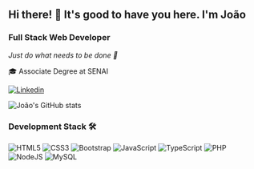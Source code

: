 ## Hi there! 👋 It's good to have you here. I'm João

### Full Stack Web Developer

<em>Just do what needs to be done 🚀</em>

🎓 Associate Degree at SENAI

[![Linkedin](https://img.shields.io/badge/LinkedIn-0077B5?style=for-the-badge&logo=linkedin&logoColor=white)](https://www.linkedin.com/in/joao-bagatoli/)

![João's GitHub stats](https://github-readme-stats.vercel.app/api?username=joaobagatoli07&show_icons=true&theme=radical)

### Development Stack 🛠️
<div style="display: inline-block;">
    <img align="center" src="https://img.shields.io/badge/HTML5-E34F26?style=for-the-badge&logo=html5&logoColor=white"
        alt="HTML5">
    <img align="center" src="https://img.shields.io/badge/CSS3-1572B6?style=for-the-badge&logo=css3&logoColor=white"
        alt="CSS3">
    <img align="center" src="https://img.shields.io/badge/Bootstrap-563D7C?style=for-the-badge&logo=bootstrap&logoColor=white"
        alt="Bootstrap">
    <img align="center" src="https://img.shields.io/badge/JavaScript-F7DF1E?style=for-the-badge&logo=javascript&logoColor=black"
        alt="JavaScript">
    <img align="center" src="https://img.shields.io/badge/TypeScript-007ACC?style=for-the-badge&logo=typescript&logoColor=white"
        alt="TypeScript">
    <img align="center" src="https://img.shields.io/badge/PHP-777BB4?style=for-the-badge&logo=php&logoColor=white"
        alt="PHP">
    <img align="center" src="https://img.shields.io/badge/Node.js-43853D?style=for-the-badge&logo=node.js&logoColor=white"
        alt="NodeJS">
    <img align="center" src="https://img.shields.io/badge/MySQL-005C84?style=for-the-badge&logo=mysql&logoColor=white"
        alt="MySQL">
</div>











